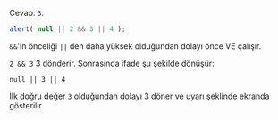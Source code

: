Cevap: `3`.

```js run
alert( null || 2 && 3 || 4 );
```

`&&`'in önceliği `||` den daha yüksek olduğundan dolayı önce VE çalışır.

`2 && 3` 3 dönderir. Sonrasında ifade şu şekilde dönüşür:

```
null || 3 || 4
```

İlk doğru değer `3` olduğundan dolayı 3 döner ve uyarı şeklinde ekranda gösterilir.
